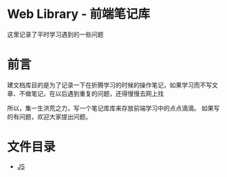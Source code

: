 # Web Library - 前端笔记库
这里记录了平时学习遇到的一些问题

# 前言
建文档库目的是为了记录一下在折腾学习的时候的操作笔记，如果学习而不写文章、不做笔记，在以后遇到重复的问题，还得慢慢去网上找

所以，集一生洪荒之力，写一个笔记库库来存放前端学习中的点点滴滴。
如果写的有问题，欢迎大家提出问题。

# 文件目录
* [JS](./JS/Js.md)
